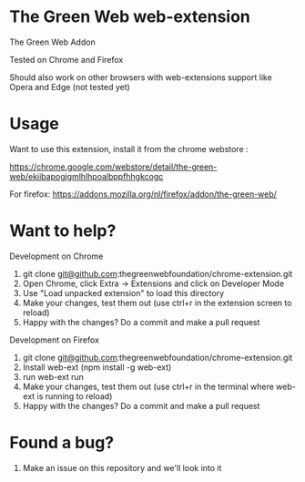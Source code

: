 The Green Web web-extension
===========================

The Green Web Addon 

Tested on Chrome and Firefox

Should also work on other browsers with web-extensions support like Opera and Edge (not tested yet)

Usage
=====

Want to use this extension, install it from the chrome webstore : 

  https://chrome.google.com/webstore/detail/the-green-web/ekiibapogjgmlhlhpoalbppfhhgkcogc
  
For firefox:
  https://addons.mozilla.org/nl/firefox/addon/the-green-web/

Want to help?
=============

Development on Chrome
  1. git clone git@github.com:thegreenwebfoundation/chrome-extension.git
  2. Open Chrome, click Extra -> Extensions and click on Developer Mode
  3. Use "Load unpacked extension" to load this directory
  4. Make your changes, test them out (use ctrl+r in the extension screen to reload)
  5. Happy with the changes? Do a commit and make a pull request

Development on Firefox
  1. git clone git@github.com:thegreenwebfoundation/chrome-extension.git
  2. Install web-ext (npm install -g web-ext)
  3. run web-ext run
  4. Make your changes, test them out (use ctrl+r in the terminal where web-ext is running to reload)
  5. Happy with the changes? Do a commit and make a pull request

Found a bug?
============

  1. Make an issue on this repository and we'll look into it
